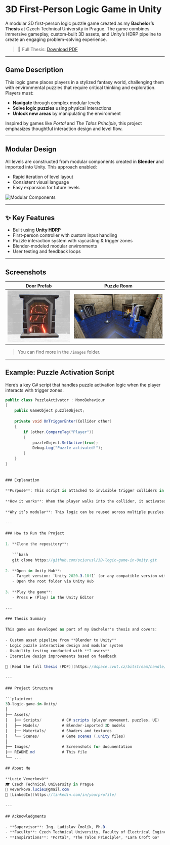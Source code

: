 # 3D First-Person Logic Game in Unity

A modular 3D first-person logic puzzle game created as my **Bachelor’s Thesis** at Czech Technical University in Prague. The game combines immersive gameplay, custom-built 3D assets, and Unity’s HDRP pipeline to create an engaging problem-solving experience.

> 📄 Full Thesis: [Download PDF](https://dspace.cvut.cz/bitstream/handle/10467/94656/F3-BP-2021-Veverkova-Lucie-Bachelor_thesis_veverlu4.pdf?sequence=-1&isAllowed=y)

---

## Game Description

This logic game places players in a stylized fantasy world, challenging them with environmental puzzles that require critical thinking and exploration. Players must:

- **Navigate** through complex modular levels
- **Solve logic puzzles** using physical interactions
- **Unlock new areas** by manipulating the environment

Inspired by games like *Portal* and *The Talos Principle*, this project emphasizes thoughtful interaction design and level flow.

---

## Modular Design

All levels are constructed from modular components created in **Blender** and imported into Unity. This approach enabled:

- Rapid iteration of level layout
- Consistent visual language
- Easy expansion for future levels

![Modular Components](images/modular_components.jpg)

---

## ✨ Key Features

- Built using **Unity HDRP**
- First-person controller with custom input handling
- Puzzle interaction system with raycasting & trigger zones
- Blender-modeled modular environments
- User testing and feedback loops

---

## Screenshots

| Door Prefab | Puzzle Room |
|----------|-------------|
| ![Main Menu](images/door_prefab.PNG) | ![Puzzle](images/puzzle_room.PNG) |

> You can find more in the `/images` folder.

---

## Example: Puzzle Activation Script

Here’s a key C# script that handles puzzle activation logic when the player interacts with trigger zones.

```csharp
public class PuzzleActivator : MonoBehaviour
{
    public GameObject puzzleObject;

    private void OnTriggerEnter(Collider other)
    {
        if (other.CompareTag("Player"))
        {
            puzzleObject.SetActive(true);
            Debug.Log("Puzzle activated!");
        }
    }
}


### Explanation

**Purpose**: This script is attached to invisible trigger colliders in the environment.

**How it works**: When the player walks into the collider, it activates a specific puzzle object (like a moving platform or door).

**Why it’s modular**: This logic can be reused across multiple puzzles, just by linking a different `GameObject`.

---

### How to Run the Project

1. **Clone the repository**:

   ```bash
   git clone https://github.com/sciurusl/3D-logic-game-in-Unity.git

2. **Open in Unity Hub**:
   - Target version: `Unity 2020.3.18f1` (or any compatible version with HDRP)
   - Open the root folder via Unity Hub

3. **Play the game**:
   - Press ▶️ (Play) in the Unity Editor

---

### Thesis Summary

This game was developed as part of my Bachelor's thesis and covers:

- Custom asset pipeline from **Blender to Unity**
- Logic puzzle interaction design and modular system
- Usability testing conducted with **7 users**
- Iterative design improvements based on feedback

📄 [Read the full thesis (PDF)](https://dspace.cvut.cz/bitstream/handle/10467/94656/F3-BP-2021-Veverkova-Lucie-Bachelor_thesis_veverlu4.pdf?sequence=-1&isAllowed=y)

---

### Project Structure

```plaintext
3D-logic-game-in-Unity/
│
├── Assets/
│   ├── Scripts/         # C# scripts (player movement, puzzles, UI)
│   ├── Models/          # Blender-imported 3D models
│   ├── Materials/       # Shaders and textures
│   └── Scenes/          # Game scenes (.unity files)
│
├── Images/              # Screenshots for documentation
├── README.md            # This file
└── ...

## About Me

**Lucie Veverková**  
🎓 Czech Technical University in Prague  
📧 veverkova.lucie1@gmail.com  
🔗 [LinkedIn](https://linkedin.com/in/yourprofile)

---

## Acknowledgments

- **Supervisor**: Ing. Ladislav Čmolík, Ph.D.  
- **Faculty**: Czech Technical University, Faculty of Electrical Engineering  
- **Inspirations**: *Portal*, *The Talos Principle*, *Lara Croft Go*
